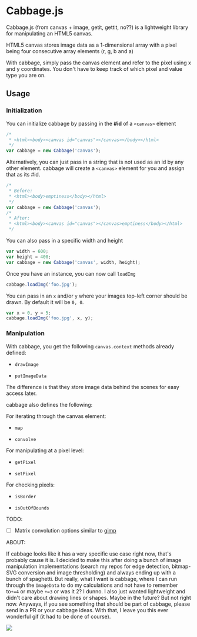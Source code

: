 Cabbage.js
==========

Cabbage.js (from canvas + image, getit, gettit, no??) is a lightweight library for manipulating an HTML5 canvas.

HTML5 canvas stores image data as a 1-dimensional array with a pixel being four consecutive array elements (r, g, b and a)

With cabbage, simply pass the canvas element and refer to the pixel using x and y coordinates. You don't have to keep track of which pixel and value type you are on.

## Usage

### Initialization

You can initialize cabbage by passing in the **#id** of a `<canvas>` element

~~~ javascript
/*
 * <html><body><canvas id="canvas"></canvas></body></html>
 */
var cabbage = new Cabbage('canvas');
~~~

Alternatively, you can just pass in a string that is not used as an id by any other element. cabbage will create a `<canvas>` element for you and assign that as its #id.

~~~ javascript
/*
 * Before:
 * <html><body>emptiness</body></html>
 */
var cabbage = new Cabbage('canvas');
/*
 * After:
 * <html><body><canvas id="canvas"></canvas>emptiness</body></html>
 */
~~~

You can also pass in a specific width and height

~~~ javascript
var width = 600;
var height = 400;
var cabbage = new Cabbage('canvas', width, height);
~~~

Once you have an instance, you can now call `loadImg`

~~~ javascript
cabbage.loadImg('foo.jpg');
~~~

You can pass in an `x` and/or `y` where your images top-left corner should be drawn. By default it will be `0, 0`.

~~~ javascript
var x = 0, y = 5;
cabbage.loadImg('foo.jpg', x, y);
~~~


### Manipulation

With cabbage, you get the following `canvas.context` methods already defined:

  * `drawImage`

  * `putImageData`

The difference is that they store image data behind the scenes for easy access later.

cabbage also defines the following:

For iterating through the canvas element:

  * `map`

  * `convolve`

For manipulating at a pixel level:

  * `getPixel`

  * `setPixel`

For checking pixels:

  * `isBorder`

  * `isOutOfBounds`


TODO:

* [ ] Matrix convolution options similar to [gimp](http://docs.gimp.org/en/plug-in-convmatrix.html)

ABOUT:

If cabbage looks like it has a very specific use case right now, that's probably cause it is. I decided to make this after doing a bunch of image manipulation implementations (search my repos for edge detection, bitmap-SVG conversion and image thresholding) and always ending up with a bunch of spaghetti. But really, what I want is cabbage, where I can run through the `ImageData` to do my calculations and not have to remember to`+=4` or maybe `+=3` or was it 2? I dunno. I also just wanted lightweight and didn't care about drawing lines or shapes. Maybe in the future? But not right now. Anyways, if you see something that should be part of cabbage, please send in a PR or your cabbage ideas. With that, I leave you this ever wonderful gif (it had to be done of course).

![](http://media.giphy.com/media/cAyCdHQ7rxh60/giphy.gif)
